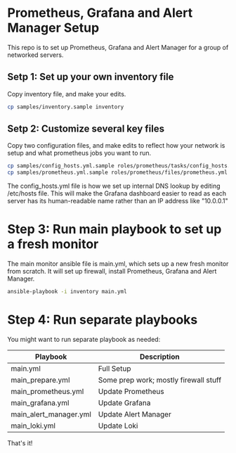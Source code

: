 # Prometheus, Grafana and Alert Manager Setup

This repo is to set up Prometheus, Grafana and Alert Manager for a group of networked servers.

## Setp 1: Set up your own inventory file

Copy inventory file, and make your edits.

```bash
cp samples/inventory.sample inventory
```

## Setp 2: Customize several key files

Copy two configuration files, and make edits to reflect how your network is setup and what prometheus jobs you want to run.

```bash
cp samples/config_hosts.yml.sample roles/prometheus/tasks/config_hosts.yml
cp samples/prometheus.yml.sample roles/prometheus/files/prometheus.yml
```

The config_hosts.yml file is how we set up internal DNS lookup by editing /etc/hosts file. This will make the Grafana dashboard easier to read as each server has its human-readable name rather than an IP address like "10.0.0.1"

# Step 3: Run main playbook to set up a fresh monitor

The main monitor ansible file is main.yml, which sets up a new fresh monitor from scratch. It will set up firewall, install Prometheus, Grafana and Alert Manager.

```bash
ansible-playbook -i inventory main.yml
```

# Step 4: Run separate playbooks

You might want to run separate playbook as needed:

| Playbook               | Description                           |
| ---------------------- | ------------------------------------- |
| main.yml               | Full Setup                            |
| main_prepare.yml       | Some prep work; mostly firewall stuff |
| main_prometheus.yml    | Update Prometheus                     |
| main_grafana.yml       | Update Grafana                        |
| main_alert_manager.yml | Update Alert Manager                  |
| main_loki.yml          | Update Loki                           |

That's it!
